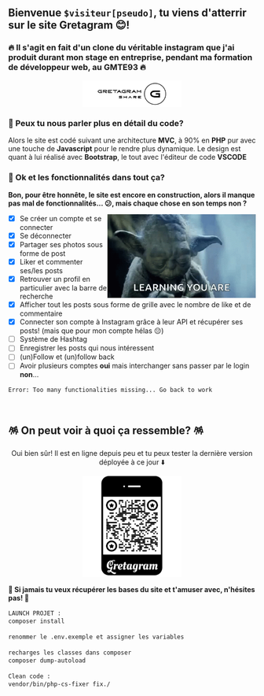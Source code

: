 ## Bienvenue `$visiteur[pseudo]`, tu viens d'atterrir sur le site Gretagram 😊!

### 🔥 Il s'agit en fait d'un clone du véritable instagram que j'ai produit durant mon stage en entreprise, pendant ma formation de développeur web, au GMTE93 🔥

<p align="center">
  <img align="center" width="40%" alt="GIF" src="/asset/img/gretagram.png"/>
</p>

### 🍥 Peux tu nous parler plus en détail du code?

Alors le site est codé suivant une architecture **MVC**, à 90% en **PHP** pur avec une touche de **Javascript** pour le rendre plus dynamique.
Le design est quant à lui réalisé avec **Bootstrap**, le tout avec l'éditeur de code **VSCODE**

### 🍜 Ok et les fonctionnalités dans tout ça?

**Bon, pour être honnête, le site est encore en construction, alors il manque pas mal de fonctionnalités... 😕, mais chaque chose en son temps non ?**

<img align="right" width="60%" alt="GIF" src="/asset/img/yoda1.gif"></img>

- [x] Se créer un compte et se connecter
- [x] Se déconnecter
- [x] Partager ses photos sous forme de post
- [x] Liker et commenter ses/les posts
- [x] Retrouver un profil en particulier avec la barre de recherche
- [x] Afficher tout les posts sous forme de grille avec le nombre de like et de commentaire
- [x] Connecter son compte à Instagram grâce à leur API et récupérer ses posts! (mais que pour mon compte hélas 😔)
- [ ] Système de Hashtag
- [ ] Enregistrer les posts qui nous intéressent
- [ ] (un)Follow et (un)follow back
- [ ] Avoir plusieurs comptes **oui** mais interchanger sans passer par le login **non**...

```
Error: Too many functionalities missing... Go back to work
```

&nbsp;

## 🪅 On peut voir à quoi ça ressemble? 🪅

<p align="center">Oui bien sûr! Il est en ligne depuis peu et tu peux tester la dernière version déployée à ce jour ⬇️ </p>
 <p align="center"><a href="">
    <img alt="Gretagram" width="40%" src="/asset/img/gramQRCODE.png"/>
 </a></p>

**🚀 Si jamais tu veux récupérer les bases du site et t'amuser avec, n'hésites pas! 🚀**
```
LAUNCH PROJET :
composer install

renommer le .env.exemple et assigner les variables

recharges les classes dans composer
composer dump-autoload

Clean code :
vendor/bin/php-cs-fixer fix./
```
